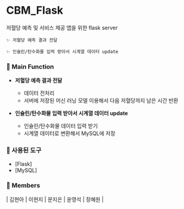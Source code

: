 # CBM_Flask
저혈당 예측 및 서비스 제공 앱을 위한 flask server
<br>

```
✨ 저혈당 예측 결과 전달

✨ 인슐린/탄수화물 입력 받아서 시계열 데이터 update
```

### 📒 Main Function
- **저혈당 예측 결과 전달**
  - 데이터 전처리
  - 서버에 저장된 머신 러닝 모델 이용해서 다음 저혈당까지 남은 시간 반환
	
- **인슐린/탄수화물 입력 받아서 시계열 데이터 update**
	- 인슐린/탄수화물 데이터 입력 받기
  - 시계열 데이터로 변환해서 MySQL에 저장

### 📙 사용된 도구

* [Flask]
* [MySQL]

### 📘 Members
| 김현아 | 이현지 | 문지은 | 윤영석 | 장혜원 |
